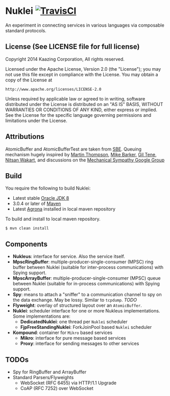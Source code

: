 # Nuklei [![TravisCI](https://travis-ci.org/nuklei-io/nuklei.svg?branch=develop)](https://travis-ci.org/nuklei-io/nuklei)

An experiment in connecting services in various languages via composable standard protocols.

## License (See LICENSE file for full license)

Copyright 2014 Kaazing Corporation, All rights reserved.

Licensed under the Apache License, Version 2.0 (the "License");
you may not use this file except in compliance with the License.
You may obtain a copy of the License at

    http://www.apache.org/licenses/LICENSE-2.0

Unless required by applicable law or agreed to in writing, software
distributed under the License is distributed on an "AS IS" BASIS,
WITHOUT WARRANTIES OR CONDITIONS OF ANY KIND, either express or implied.
See the License for the specific language governing permissions and
limitations under the License.

## Attributions

AtomicBuffer and AtomicBufferTest are taken from [SBE](https://github.com/real-logic/simple-binary-encoding).
Queuing mechanism hugely inspired by [Martin Thompson](https://github.com/mjpt777),
[Mike Barker](https://github.com/mikeb01),
[Gil Tene](https://github.com/giltene), [Nitsan Wakart](https://github.com/nitsanw), and discussions on the
[Mechanical Sympathy Google Group](https://groups.google.com/forum/#!forum/mechanical-sympathy)

## Build

You require the following to build Nuklei:

* Latest stable [Oracle JDK 8](http://www.oracle.com/technetwork/java/)
* 3.0.4 or later of [Maven](http://maven.apache.org/)
* Latest [Agrona](https://github.com/real-logic/Agrona) installed in local maven repository

To build and install to local maven repository.

    $ mvn clean install

## Components

- __Nukleus__: interface for service. Also the service itself.
- __MpscRingBuffer__: multiple-producer-single-consumer (MPSC) ring buffer between Nuklei (suitable for inter-process communications)
with Spying support.
- __MpscArrayBuffer__: multiple-producer-single-consumer (MPSC) queue between Nuklei (suitable for in-process communications) with
Spying support.
- __Spy__: means to attach a "sniffer" to a communication channel to spy on the data exchange. May be lossy. Similar to
`tcpdump`. _TODO_
- __Flyweight__: overlay of structured layout over an `AtomicBuffer`.
- __Nuklei__: scheduler interface for one or more Nukleus implementations. Some implementations are:
    - __DedicatedNuklei__: one thread per `Nuklei` scheduler
    - __FjpFreeStandingNuklei__: ForkJoinPool based `Nuklei` scheduler
- __Kompound__: container for `Mikro` based services
    - __Mikro__: interface for pure message based services
    - __Proxy__: interface for sending messages to other services

## TODOs

- Spy for RingBuffer and ArrayBuffer
- Standard Parsers/Flyweights
    - WebSocket (RFC 6455) via HTTP/1.1 Upgrade
    - CoAP (RFC 7252) over WebSocket
